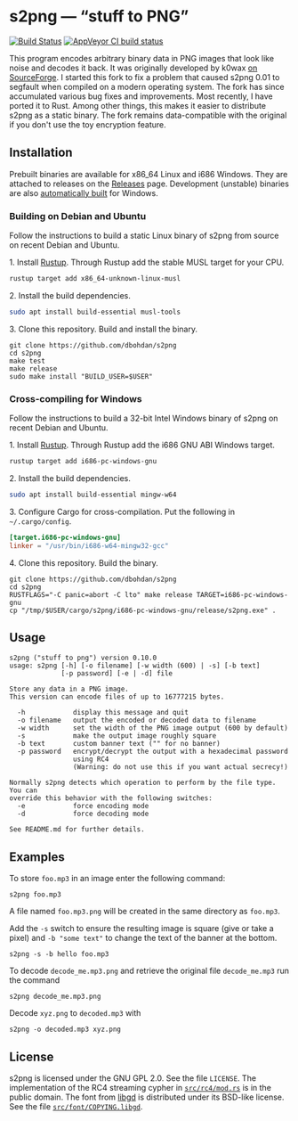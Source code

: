 # s2png — “stuff to PNG”

[![Build Status](https://travis-ci.org/dbohdan/s2png.svg)](https://travis-ci.org/dbohdan/s2png)
[![AppVeyor CI build status](https://ci.appveyor.com/api/projects/status/github/dbohdan/s2png?branch=master&svg=true)](https://ci.appveyor.com/project/dbohdan/s2png)

This program encodes arbitrary binary data in PNG images that look like noise
and decodes it back.  It was originally developed by k0wax
[on SourceForge](http://sourceforge.net/projects/s2png/).  I started this fork
to fix a problem that caused s2png 0.01 to segfault when compiled on a modern
operating system.  The fork has since accumulated various bug fixes and
improvements.  Most recently, I have ported it to Rust.  Among other things,
this makes it easier to distribute s2png as a static binary.  The fork remains
data-compatible with the original if you don't use the toy encryption feature.


## Installation

Prebuilt binaries are available for x86\_64 Linux and i686 Windows.  They are
attached to releases on the
[Releases](https://github.com/dbohdan/s2png/releases) page.  Development
(unstable) binaries are also
[automatically built](https://ci.appveyor.com/project/dbohdan/s2png/build/artifacts)
for Windows.

### Building on Debian and Ubuntu

Follow the instructions to build a static Linux binary of s2png from source
on recent Debian and Ubuntu.

1\. Install [Rustup](https://rustup.rs/).  Through Rustup add the stable MUSL
target for your CPU.

```sh
rustup target add x86_64-unknown-linux-musl
```

2\. Install the build dependencies.

```sh
sudo apt install build-essential musl-tools
```

3\. Clone this repository.  Build and install the binary.

    git clone https://github.com/dbohdan/s2png
    cd s2png
    make test
    make release
    sudo make install "BUILD_USER=$USER"

### Cross-compiling for Windows

Follow the instructions to build a 32-bit Intel Windows binary of s2png on
recent Debian and Ubuntu.

1\. Install [Rustup](https://rustup.rs/).  Through Rustup add the i686 GNU ABI
Windows target.

```sh
rustup target add i686-pc-windows-gnu
```

2\. Install the build dependencies.

```sh
sudo apt install build-essential mingw-w64
```

3\. Configure Cargo for cross-compilation.  Put the following in
`~/.cargo/config`.

```toml
[target.i686-pc-windows-gnu]
linker = "/usr/bin/i686-w64-mingw32-gcc"
```

4\. Clone this repository.  Build the binary.

    git clone https://github.com/dbohdan/s2png
    cd s2png
    RUSTFLAGS="-C panic=abort -C lto" make release TARGET=i686-pc-windows-gnu
    cp "/tmp/$USER/cargo/s2png/i686-pc-windows-gnu/release/s2png.exe" .


## Usage

```none
s2png ("stuff to png") version 0.10.0
usage: s2png [-h] [-o filename] [-w width (600) | -s] [-b text]
             [-p password] [-e | -d] file

Store any data in a PNG image.
This version can encode files of up to 16777215 bytes.

  -h            display this message and quit
  -o filename   output the encoded or decoded data to filename
  -w width      set the width of the PNG image output (600 by default)
  -s            make the output image roughly square
  -b text       custom banner text ("" for no banner)
  -p password   encrypt/decrypt the output with a hexadecimal password
                using RC4
                (Warning: do not use this if you want actual secrecy!)

Normally s2png detects which operation to perform by the file type. You can
override this behavior with the following switches:
  -e            force encoding mode
  -d            force decoding mode

See README.md for further details.
```


## Examples

To store `foo.mp3` in an image enter the following command:

    s2png foo.mp3

A file named `foo.mp3.png` will be created in the same directory as `foo.mp3`.

Add the `-s` switch to ensure the resulting image is square (give or take a
pixel) and `-b "some text"` to change the text of the banner at the bottom.

    s2png -s -b hello foo.mp3

To decode `decode_me.mp3.png` and retrieve the original file `decode_me.mp3` run
the command

    s2png decode_me.mp3.png

Decode `xyz.png` to `decoded.mp3` with

    s2png -o decoded.mp3 xyz.png


## License

s2png is licensed under the GNU GPL 2.0.  See the file `LICENSE`.  The
implementation of the RC4 streaming cypher in [`src/rc4/mod.rs`](src/rc4/mod.rs)
is in the public domain.  The font from [libgd](https://github.com/libgd/libgd)
is distributed under its BSD-like license.  See the file
[`src/font/COPYING.libgd`](src/font/COPYING.libgd).
